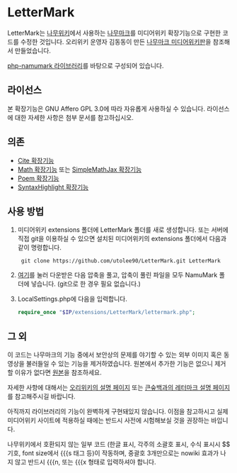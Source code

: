 # LetterMark
LetterMark는 [나무위키](https://namu.wiki)에서 사용하는 [나무마크](https://namu.wiki/w/%EB%82%98%EB%AC%B4%EC%9C%84%ED%82%A4:%ED%8E%B8%EC%A7%91%20%EB%8F%84%EC%9B%80%EB%A7%90)를 미디어위키 확장기능으로 구현한 코드를 수정한 것입니다. 오리위키 운영자 김동동이 만든 [나무마크 미디어위키판](https://github.com/Oriwiki/php-namumark-mediawiki/archive/master.zip)을 참조해서 만들었습니다.

[php-namumark 라이브러리](https://github.com/koreapyj/php-namumark)를 바탕으로 구성되어 있습니다.

## 라이선스
본 확장기능은 GNU Affero GPL 3.0에 따라 자유롭게 사용하실 수 있습니다. 라이선스에 대한 자세한 사항은 첨부 문서를 참고하십시오.

## 의존
* [Cite 확장기능](https://www.mediawiki.org/wiki/Extension:Cite)
* [Math 확장기능](https://www.mediawiki.org/wiki/Extension:Math) 또는 [SimpleMathJax 확장기능](https://www.mediawiki.org/wiki/Extension:SimpleMathJax)
* [Poem 확장기능](https://www.mediawiki.org/wiki/Extension:Poem)
* [SyntaxHighlight 확장기능](https://www.mediawiki.org/wiki/Extension:SyntaxHighlight)

## 사용 방법
1. 미디어위키 extensions 폴더에 LetterMark 폴더를 새로 생성합니다. 또는 서버에 직접 git을 이용하실 수 있으면 설치된 미디어위키의 extensions 폴더에서 다음과 같이 명령합니다.

		git clone https://github.com/utolee90/LetterMark.git LetterMark

1. [여기](https://github.com/utolee90/LetterMark/archive/master.zip)를 눌러 다운받은 다음 압축을 풀고, 압축이 풀린 파일을 모두 NamuMark 폴더에 넣습니다. (git으로 한 경우 필요 없습니다.)
1. LocalSettings.php에 다음을 입력합니다.

    ```php
    require_once "$IP/extensions/LetterMark/lettermark.php";
    ```

	
## 그 외
이 코드는 나무마크의 기능 중에서 보안상의 문제를 야기할 수 있는 외부 이미지 혹은 동영상을 불러들일 수 있는 기능을 제거하였습니다. 원본에서 추가한 기능은 없으니 제거할 이유가 없다면 [원본](https://github.com/Oriwiki/php-namumark-mediawiki/archive/master.zip)을 참조하세요.

자세한 사항에 대해서는 [오리위키의 설명 페이지](http://oriwiki.net/%EB%8F%84%EC%9B%80%EB%A7%90:%EC%9C%84%ED%82%A4_%EB%AC%B8%EB%B2%95/%EB%82%98%EB%AC%B4%EB%A7%88%ED%81%AC) 또는 [큰숲백과의 레터마크 설명 페이지](https://bigforest.miraheze.org/wiki/큰숲백과:LetterMark/)를 참고해주시길 바랍니다.

아직까지 라이브러리의 기능이 완벽하게 구현돼있지 않습니다. 이점을 참고하시고 실제 미디어위키 사이트에 적용하실 때에는 반드시 사전에 시험해보실 것을 권장하는 바입니다.

나무위키에서 호환되지 않는 일부 코드 (한글 표시, 각주의 소괄호 표시, 수식 표시시 $$ 기호, font size에서 {{{s 태그 등)이 작동하며, 중괄호 3개만으로는 nowiki 효과가 나지 않고 반드시 {{{n, 또는 {{{x 형태로 입력하셔야 합니다.

